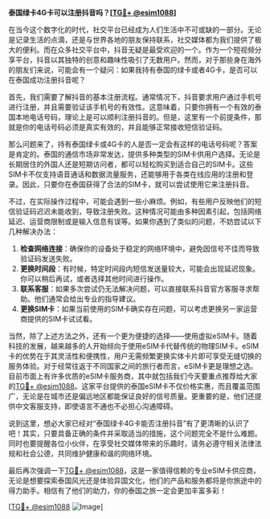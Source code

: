 **泰国绿卡4G卡可以注册抖音吗？[[TG💪+ @esim1088](https://t.me/s/esim1088)]**

在当今这个数字化的时代，社交平台已经成为人们生活中不可或缺的一部分。无论是记录生活的点滴，还是与世界各地的朋友保持联系，社交媒体都为我们提供了极大的便利。而在众多社交平台中，抖音无疑是最受欢迎的一个。作为一个短视频分享平台，抖音以其独特的创意和趣味性吸引了无数用户。然而，对于那些身在海外的朋友们来说，可能会有一个疑问：如果我持有泰国的绿卡或者4G卡，是否可以在泰国成功注册抖音呢？

首先，我们需要了解抖音的基本注册流程。通常情况下，抖音要求用户通过手机号进行注册，并且需要验证该手机号的有效性。这意味着，只要你拥有一个有效的泰国本地电话号码，理论上是可以顺利注册抖音的。但是，这里有一个前提条件，那就是你的电话号码必须是真实有效的，并且能够正常接收短信验证码。

那么问题来了，持有泰国绿卡或4G卡的人是否一定会有这样的电话号码呢？答案是肯定的。泰国的通信市场非常发达，提供多种类型的SIM卡供用户选择。无论是长期居住的外国人还是短期访问者，都可以轻松购买到适合自己的SIM卡。这些SIM卡不仅支持语音通话和数据流量服务，还能够用于各类在线应用的注册和登录。因此，只要你在泰国获得了合法的SIM卡，就可以尝试使用它来注册抖音。

不过，在实际操作过程中，可能会遇到一些小麻烦。例如，有些用户反映他们的短信验证码迟迟未能收到，导致注册失败。这种情况可能由多种因素引起，包括网络延迟、运营商限制或是输入信息有误等。如果你遇到了类似的问题，不妨尝试以下几种解决办法：

1. **检查网络连接**：确保你的设备处于稳定的网络环境中，避免因信号不佳而导致验证码发送失败。
2. **更换时间段**：有时候，特定时间段内短信发送量较大，可能会出现延迟现象。你可以稍后再试，或者选择其他时间进行操作。
3. **联系客服**：如果多次尝试仍无法解决问题，可以直接联系抖音官方客服寻求帮助。他们通常会给出专业的指导建议。
4. **更换SIM卡**：如果当前使用的SIM卡确实存在问题，可以考虑更换另一家运营商提供的SIM卡试试看。

当然，除了上述方法之外，还有一个更为便捷的选择——使用虚拟eSIM卡。随着科技的发展，越来越多的人开始倾向于使用eSIM卡代替传统的物理SIM卡。eSIM卡的优势在于其灵活性和便携性，用户无需频繁更换实体卡片即可享受无缝切换的服务体验。对于经常往返于不同国家之间的旅行者而言，eSIM卡更是理想之选。目前市面上有许多优质的eSIM卡服务商，其中就包括我们今天要重点推荐给大家的[TG💪+ @esim1088](https://t.me/s/esim1088)。这家平台提供的泰国eSIM卡不仅价格实惠，而且覆盖范围广，无论是在城市还是偏远地区都能保证良好的信号质量。更重要的是，他们还提供中文客服支持，即使语言不通也不必担心沟通障碍。

说到这里，想必大家已经对“泰国绿卡4G卡能否注册抖音”有了更清晰的认识了吧！其实，只要具备正确的条件并采取适当的措施，这个问题完全不是什么难题。同时也要提醒各位小伙伴，在享受社交媒体带来的乐趣时，请务必遵守相关法律法规和社会公德，共同维护健康和谐的网络环境。

最后再次强调一下[TG💪+ @esim1088](https://t.me/s/esim1088)，这是一家值得信赖的专业eSIM卡供应商，无论是想要探索泰国风光还是体验异国文化，他们的产品和服务都将是你旅途中的得力助手。相信有了他们的助力，你的泰国之旅一定会更加丰富多彩！

[[TG💪+ @esim1088](https://t.me/s/esim1088) ![Image](https://i.postimg.cc/4NQfJmqS/Snipaste-2025-05-13-00-14-12.png)]